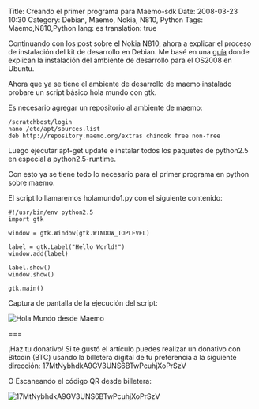 Title: Creando el primer programa para Maemo-sdk
Date: 2008-03-23 10:30
Category: Debian, Maemo, Nokia, N810, Python
Tags: Maemo,N810,Python 
lang: es
translation: true

Continuando con los post sobre el Nokia N810, ahora a explicar 
el proceso de instalación del kit de desarrollo en Debian.
Me basé en una [guía](http://linuxuk.blogspot.com/2008/01/installing-os2008-development.html) donde explican la instalación del ambiente 
de desarrollo para el OS2008 en Ubuntu.


Ahora que ya se tiene el ambiente de desarrollo de maemo instalado 
probare un script básico hola mundo con gtk.

Es necesario agregar un repositorio al ambiente de maemo:
```
/scratchbost/login
nano /etc/apt/sources.list
deb http://repository.maemo.org/extras chinook free non-free
```

Luego ejecutar apt-get update e instalar todos los paquetes de python2.5 
en especial a python2.5-runtime.

Con esto ya se tiene todo lo necesario para el primer programa en python sobre maemo.

El script lo llamaremos holamundo1.py con el siguiente contenido:

```
#!/usr/bin/env python2.5
import gtk

window = gtk.Window(gtk.WINDOW_TOPLEVEL)

label = gtk.Label("Hello World!")
window.add(label)

label.show()
window.show()

gtk.main()
```

Captura de pantalla de la ejecución del script:

![Hola Mundo desde Maemo](./imagenes/holamundo-maemosdk.png)

===

¡Haz tu donativo!
Si te gustó el artículo puedes realizar un donativo con Bitcoin (BTC) 
usando la billetera digital de tu preferencia a la siguiente 
dirección: 17MtNybhdkA9GV3UNS6BTwPcuhjXoPrSzV

O Escaneando el código QR desde billetera:

![17MtNybhdkA9GV3UNS6BTwPcuhjXoPrSzV](./imagenes/17MtNybhdkA9GV3UNS6BTwPcuhjXoPrSzV.png)

